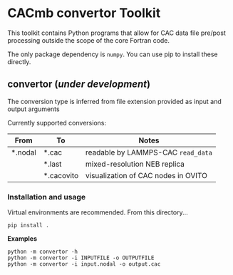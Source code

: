 # CACmb convertor Toolkit

This toolkit contains Python programs that allow for CAC data file pre/post processing outside the scope of the core Fortran code.

The only package dependency is `numpy`. You can use pip to install these directly.

## convertor (_under development_)



The conversion type is inferred from file extension provided as input and output arguments

Currently supported conversions:

| From      | To        | Notes      |
| ------    | ------    | ------     |
| *.nodal   | *.cac     | readable by LAMMPS-CAC `read_data`     |
|           | *.last    | mixed-resolution NEB replica |
|           | *.cacovito| visualization of CAC nodes in OVITO     |


### Installation and usage
Virtual environments are recommended. From this directory...
```
pip install .
```

**Examples**

```
python -m convertor -h
python -m convertor -i INPUTFILE -o OUTPUTFILE
python -m convertor -i input.nodal -o output.cac
```

